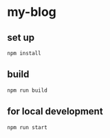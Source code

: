 # my-blog

## set up
```
npm install
```

## build
```
npm run build
```

## for local development
```
npm run start
```
